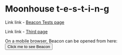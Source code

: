 <script type="text/javascript">!function(e,t,n){function a(){var e=t.getElementsByTagName("script")[0],n=t.createElement("script");n.type="text/javascript",n.async=!0,n.src="https://beacon-v2.helpscout.net",e.parentNode.insertBefore(n,e)}if(e.Beacon=n=function(t,n,a){e.Beacon.readyQueue.push({method:t,options:n,data:a})},n.readyQueue=[],"complete"===t.readyState)return a();e.attachEvent?e.attachEvent("onload",a):e.addEventListener("load",a,!1)}(window,document,window.Beacon||function(){});</script>
<script type="text/javascript">window.Beacon('init', '38f4b4ff-9b87-4e70-93ee-f26b50999142')</script>
<script>
window.Beacon('identify', { 
	name: 'Stuart',
  'companyid': 5678
});
</script>
<script>
  Beacon('show-message', 'f52cd1d7-426a-4ea9-8fff-cf26f74733ff')
</script>


# Moonhouse t-e-s-t-i-n-g

Link link - [Beacon Tests page](https://paolapaoli.github.io/beacon-tests)  

Link link - [Third page](https://paolapaoli.github.io/third-page)  

On a mobile browser, Beacon can be opened from here:
<button type="button" id="beacon" onclick="return Beacon('open')">Click me to see Beacon</button>
